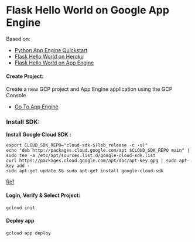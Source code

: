 # Flask Hello World on Google App Engine

Based on:
* [Python App Engine Quickstart](https://cloud.google.com/appengine/docs/standard/python/quickstart)
* [Flask Hello World on Heroku](https://github.com/EN10/PythonHeroku)
* [Flask Hello World on App Engine](https://github.com/GoogleCloudPlatform/python-docs-samples/tree/master/appengine/standard/flask/hello_world)

#### Create Project:
Create a new GCP project and App Engine application using the GCP Console   
* [Go To App Engine](https://console.cloud.google.com/projectselector/appengine/create?lang=python)

### Install SDK:

**Install Google Cloud SDK :**

    export CLOUD_SDK_REPO="cloud-sdk-$(lsb_release -c -s)"
    echo "deb http://packages.cloud.google.com/apt $CLOUD_SDK_REPO main" | sudo tee -a /etc/apt/sources.list.d/google-cloud-sdk.list
    curl https://packages.cloud.google.com/apt/doc/apt-key.gpg | sudo apt-key add -
    sudo apt-get update && sudo apt-get install google-cloud-sdk
    
[Ref](https://cloud.google.com/sdk/docs/#deb)

#### Login, Verify & Select Project:

    gcloud init

#### Deploy app

    gcloud app deploy